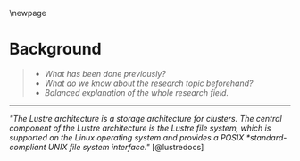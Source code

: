 \newpage

# Background
> - *What has been done previously?*
> - *What do we know about the research topic beforehand?*
> - *Balanced explanation of the whole research field.*

---

*"The Lustre architecture is a storage architecture for clusters. The central component of the Lustre architecture is the Lustre file system, which is supported on the Linux operating system and provides a POSIX \*standard-compliant UNIX file system interface."* [@lustredocs]

